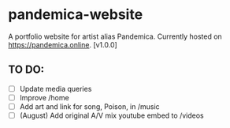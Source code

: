 # pandemica-website
A portfolio website for artist alias Pandemica. Currently hosted on https://pandemica.online. [v1.0.0]

## TO DO:
- [ ] Update media queries <!-- they work overall... but does not switch to smallest mode when on my phone. Check tablet -->
- [ ] Improve /home <!-- shrink about? spacing? less welcome text? -->
- [ ] Add art and link for song, Poison, in /music
- [ ] \(August) Add original A/V mix youtube embed to /videos
